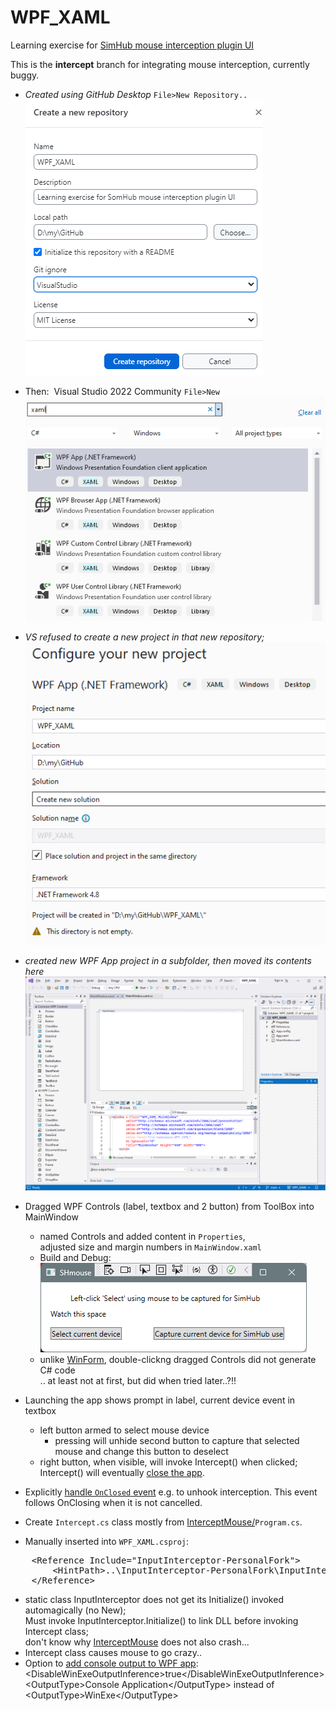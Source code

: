 # WPF_XAML
 Learning exercise for [SimHub mouse interception plugin UI](https://blekenbleu.github.io/static/SimHub/VisualStudio.htm#XAML)  

This is the **intercept** branch for integrating mouse interception, currently buggy.

- *Created using GitHub Desktop* `File>New Repository..`  
 ![](NewRepo.png)  
- Then:&nbsp; Visual Studio 2022 Community `File>New`  
 ![](newXAML.png)  
- *VS refused to create a new project in that new repository;*  
 ![](Configure.png)  
- *created new WPF App project in a subfolder, then moved its contents here*  
 ![](MainWindow.png)  

- Dragged WPF Controls (label, textbox and 2 button) from ToolBox into MainWindow  
	- named Controls and added content in `Properties`,  
		adjusted size and margin numbers in `MainWindow.xaml`  
	- Build and Debug:  
		![](SHmouse.png)
	- unlike [WinForm](https://github.com/blekenbleu/WinForm), double-clickng dragged Controls did not generate C# code  
		.. at least not at first, but did when tried later..?!!  
- Launching the app shows prompt in label, current device event in textbox
	- left button armed to select mouse device
		- pressing will unhide second button to capture that selected mouse and change this button to deselect
	- right button, when visible,  will invoke Intercept() when clicked;  
		Intercept() will eventually [close the app](https://stackoverflow.com/questions/2820357/how-do-i-exit-a-wpf-application-programmatically).
- Explicitly [handle <code>OnClosed</code> event](https://learn.microsoft.com/en-us/dotnet/api/system.windows.forms.form.onclosed?view=windowsdesktop-8.0)
	 e.g. to unhook interception.  This event follows OnClosing when it is not cancelled.
- Create <code>Intercept.cs</code> class mostly from
	<a href="https://github.com/blekenbleu/InterceptMouse">InterceptMouse/</a><code>Program.cs</code>.
- Manually inserted into <code>WPF_XAML.csproj</code>:
<pre>
	&lt;Reference Include="InputInterceptor-PersonalFork"&gt;
		&lt;HintPath&gt;..\InputInterceptor-PersonalFork\InputInterceptor\bin\Debug\netstandard2.0\InputInterceptor-PersonalFork.dll&lt;/HintPath&gt;
	&lt;/Reference&gt;
</pre>
- static class InputInterceptor does not get its Initialize() invoked automagically (no New);  
 	Must invoke InputInterceptor.Initialize() to link DLL before invoking Intercept class;  
    don't know why [InterceptMouse](https://github.com/blekenbleu/InterceptMouse) does not also crash...  
- Intercept class causes mouse to go crazy..
- Option to [add console output to WPF app](https://learn.microsoft.com/en-us/answers/questions/168547/project-output-type-forced-to-windows-application):<br>
	&lt;DisableWinExeOutputInference>true</DisableWinExeOutputInference&gt;<br>
	&lt;OutputType&gt;Console Application&lt;/OutputType&gt; instead of &lt;OutputType&gt;WinExe&lt;/OutputType&gt; 
	
